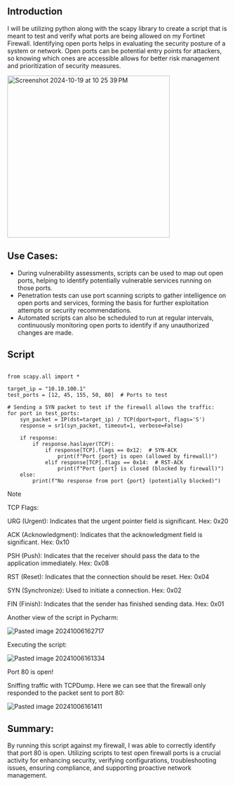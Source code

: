 ## Introduction

I will be utilizing python along with the scapy library to create a script that is meant to test and verify what ports are being allowed on my Fortinet Firewall. Identifying open ports helps in evaluating the security posture of a system or network. Open ports can be potential entry points for attackers, so knowing which ones are accessible allows for better risk management and prioritization of security measures.

<img width="370" alt="Screenshot 2024-10-19 at 10 25 39 PM" src="https://github.com/user-attachments/assets/7e1434c5-79f4-45e4-a8ff-4ec6ddb066d6">

## Use Cases:

+ During vulnerability assessments, scripts can be used to map out open ports, helping to identify potentially vulnerable services running on those ports.
+ Penetration tests can use port scanning scripts to gather intelligence on open ports and services, forming the basis for further exploitation attempts or security recommendations.
+ Automated scripts can also be scheduled to run at regular intervals, continuously monitoring open ports to identify if any unauthorized changes are made.

## Script

```

from scapy.all import *

target_ip = "10.10.100.1"
test_ports = [12, 45, 155, 50, 80]  # Ports to test

# Sending a SYN packet to test if the firewall allows the traffic:
for port in test_ports:
    syn_packet = IP(dst=target_ip) / TCP(dport=port, flags='S')
    response = sr1(syn_packet, timeout=1, verbose=False)

    if response:
        if response.haslayer(TCP):
            if response[TCP].flags == 0x12:  # SYN-ACK
                print(f"Port {port} is open (allowed by firewall)")
            elif response[TCP].flags == 0x14:  # RST-ACK
                print(f"Port {port} is closed (blocked by firewall)")
    else:
        print(f"No response from port {port} (potentially blocked)")

```

> [!NOTE]
> 
> TCP Flags:
> 
> URG (Urgent): Indicates that the urgent pointer field is significant.
> Hex: 0x20
> 
> ACK (Acknowledgment): Indicates that the acknowledgment field is significant.
> Hex: 0x10
>
> PSH (Push): Indicates that the receiver should pass the data to the application immediately.
> Hex: 0x08
>
> RST (Reset): Indicates that the connection should be reset.
>Hex: 0x04
>
> SYN (Synchronize): Used to initiate a connection.
> Hex: 0x02
>
> FIN (Finish): Indicates that the sender has finished sending data.
> Hex: 0x01

Another view of the script in Pycharm:

![Pasted image 20241006162717](https://github.com/user-attachments/assets/16a6a7c0-4b0a-4a8f-b7ba-7cf87c8dab37)

Executing the script:

![Pasted image 20241006161334](https://github.com/user-attachments/assets/13db4237-c0f1-4987-8cbc-7c155608ce1f)

Port 80 is open!

Sniffing traffic with TCPDump. Here we can see that the firewall only responded to the packet sent to port 80:

![Pasted image 20241006161411](https://github.com/user-attachments/assets/aadc0ab8-2433-478f-bce5-efa42cb2b7ae)

## Summary: 

By running this script against my firewall, I was able to correctly identify that port 80 is open. Utilizing scripts to test open firewall ports is a crucial activity for enhancing security, verifying configurations, troubleshooting issues, ensuring compliance, and supporting proactive network management.
